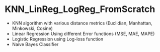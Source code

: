 # KNN_LinReg_LogReg_FromScratch
- KNN algorithm with various distance metrics (Euclidian, Manhattan, Minkowski, Cosine)
- Linear Regression Using different Error functions (MSE, MAE, MAPE)
- Logistic Regression using Log-loss function
- Naive Bayes Classifier
